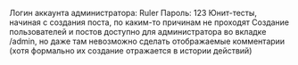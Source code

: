 Логин аккаунта администратора: Ruler
Пароль: 123
Юнит-тесты, начиная с создания поста, по каким-то причинам не проходят
Создание пользователей и постов доступно для администратора во вкладке /admin, но даже там невозможно сделать отображаемые комментарии (хотя формально их создание отражается в истории действий)
